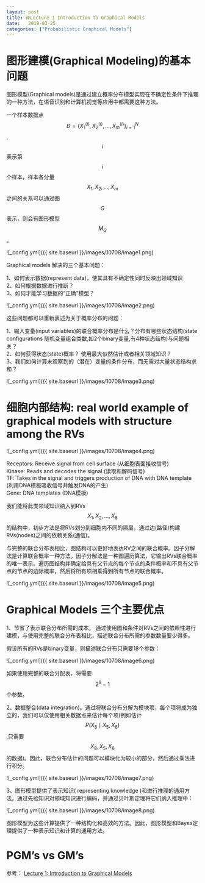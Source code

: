 ```yaml
---
layout: post
title: 译Lecture 1 Introduction to Graphical Models
date:   2019-03-25
categories: ["Probabilistic Graphical Models"]
---
```


# 图形建模(Graphical Modeling)的基本问题  

图形模型(Graphical models)是通过建立概率分布模型实现在不确定性条件下推理的一种方法，在语音识别和计算机视觉等应用中都需要这种方法。    

一个样本数据点$$D=\{X_{1}^{(i)},X_{2}^{(i)},...,X_{m}^{(i)}\}_{i=1}^N$$,$$i$$表示第$$i$$个样本，样本各分量$$X_{1},X_{2},...,X_{m}$$之间的关系可以通过图$$G$$表示，则会有图形模型$$M_{G}$$。  

![_config.yml]({{ site.baseurl }}/images/10708/image1.png)  

Graphical models 解决的三个基本问题：  

1、如何表示数据(represent data)，使其具有不确定性同时反映出领域知识   
2、如何根据数据进行推断？   
3、如何才能学习数据的“正确”模型？  

![_config.yml]({{ site.baseurl }}/images/10708/image2.png)  

这些问题都可以重新表述为关于概率分布的问题：  

1、输入变量(input variables)的联合概率分布是什么？分布有哪些状态结构(state configurations 随机变量组合类数,如2个binary变量,有4种状态结构)与问题相关？  
2、如何获得状态(state)概率？ 使用最大似然估计或者相关领域知识？   
3、我们如何计算未观察到的（潜在）变量的条件分布，而无需对大量状态结构求和？    

![_config.yml]({{ site.baseurl }}/images/10708/image3.png)  


# 细胞内部结构: real world example of graphical models with structure among the RVs 

![_config.yml]({{ site.baseurl }}/images/10708/image4.png)  

Receptors: Receive signal from cell surface (从细胞表面接收信号)    
Kinase: Reads and decodes the signal (读取和解码信号)    
TF: Takes in the signal and triggers production of DNA with DNA template (利用DNA模板吸收信号并触发DNA的产生)   
Gene: DNA templates (DNA模板)  

我们能将此类领域知识纳入到RVs $$X_{1},X_{2},...,X_{8}$$的结构中，初步方法是将RVs划分到细胞内不同的隔层，通过边(路径)构建RVs(nodes)之间的依赖关系(通信)。  

与完整的联合分布表相比，图结构可以更好地表达RV之间的联合概率。因子分解法是计算联合概率一种方法。因子分解法是一种图遍历算法，它输出RVs联合概率的唯一表示。遍历图结构并确定给具有父节点的每个节点的条件概率和不具有父节点的节点的边际概率，然后将所有项相乘得到所有节点的联合概率。  

![_config.yml]({{ site.baseurl }}/images/10708/image5.png)  

# Graphical Models 三个主要优点   

1、节省了表示联合分布所需的成本。 通过使用图和条件对RVs之间的依赖性进行建模，与使用完整的联合分布表相比，描述联合分布所需的参数数量要少得多。  

假设所有的RVs是binary变量，则描述联合分布只需要18个参数： 

![_config.yml]({{ site.baseurl }}/images/10708/image6.png)   

如果使用完整的联合分配表，将需要$$2^8-1$$个参数。  


2、数据整合(data integration)。通过将联合分布分解为模块项，每个项将成为独立的，我们可以仅使用相关数据点来估计每个项(例如估计$$P(X_{8}\mid X_{5},X_{6})$$,只需要$$X_{8}, X_{5},X_{6}$$的数据)。因此，联合分布估计的问题可以模块化为较小的部分，然后通过乘法进行积分。  

![_config.yml]({{ site.baseurl }}/images/10708/image7.png) 

3、图形模型提供了表示知识( representing knowledge )和进行推理的通用方法。通过先验知识对领域知识进行编码，并通过贝叶斯定理将它们纳入推理中：  

![_config.yml]({{ site.baseurl }}/images/10708/image8.png) 

图形模型为这些计算提供了一种结构化和高效的方法。因此，图形模型和Bayes定理提供了一种表示知识和计算的通用方法。  


# PGM’s vs GM’s

参考：
[Lecture 1: Introduction to Graphical Models](https://sailinglab.github.io/pgm-spring-2019/notes/lecture-01/)